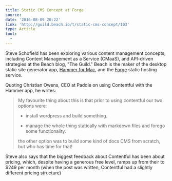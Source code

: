 ```yaml
---
title: Static CMS Concept at Forge
source:
date: '2016-08-09 20:22'
link: 'http://guild.beach.io/t/static-cms-concept/103'
type: Article
tool:
  -
---
```



Steve Schofield has been exploring various content management concepts, including Content Management as a Service (CMaaS), and API-driven strategies at the Beach blog, "The Guild." Beach is the maker of the desktop static site generator app, [Hammer for Mac](http://hammerformac.com/), and the [Forge](https://getforge.com/) static hosting service.

Quoting Christian Owens, CEO at Paddle on using Contentful with the Hammer app, he writes:

> My favourite thing about this is that prior to using contentful our two options were:
>
> - install wordpress and build something.
>
> - manage the whole thing statically with markdown files and forego some functionality.
>
> the other option was to build some kind of docs CMS from scratch, but who has time for that!

Steve also says that the biggest feedback about Contentful has been about pricing, which, despite having a generous free level, ramps up from their to $249 per month (when the post was written, Contentful had a slightly different pricing structure)